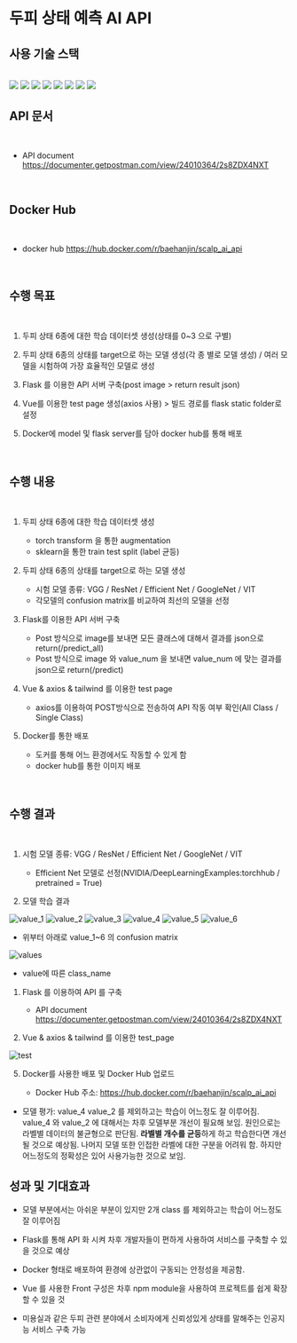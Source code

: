 # 두피 상태 예측 AI API

## 사용 기술 스택  
<br/>
<img src="https://img.shields.io/badge/vue.js-4FC08D?style=for-the-badge&logo=vue.js&logoColor=white">
<img src="https://img.shields.io/badge/axios-5A29E4?style=for-the-badge&logo=axios&logoColor=white">
<img src="https://img.shields.io/badge/tailwindcss-06B6D4?style=for-the-badge&logo=tailwindcss&logoColor=white">
<img src="https://img.shields.io/badge/docker-2496ED?style=for-the-badge&logo=docker&logoColor=white">
<img src="https://img.shields.io/badge/flask-000000?style=for-the-badge&logo=flask&logoColor=white">
<img src="https://img.shields.io/badge/pytorch-EE4C2C?style=for-the-badge&logo=pytorch&logoColor=white">
<img src="https://img.shields.io/badge/scikitlearn-F7931E?style=for-the-badge&logo=scikitlearn&logoColor=white"> 
<img src="https://img.shields.io/badge/seaborn-06B6D4?style=for-the-badge&logo=seaborn&logoColor=white"> 

<br/>  

## API 문서  

<br/>  

* API document https://documenter.getpostman.com/view/24010364/2s8ZDX4NXT  
  
<br/>  

## Docker Hub  

<br/>  

* docker hub https://hub.docker.com/r/baehanjin/scalp_ai_api

<br/>  


## 수행 목표
<br/>

1.	두피 상태 6종에 대한 학습 데이터셋 생성(상태를 0~3 으로 구별)  

2.	두피 상태 6종의 상태를 target으로 하는 모델 생성(각 종 별로 모델 생성) / 여러 모델을 시험하여 가장 효율적인 모델로 생성  

3.	Flask 를 이용한 API 서버 구축(post image > return result json)  

4.	Vue를 이용한 test page 생성(axios 사용) > 빌드 경로를 flask static folder로 설정  

5.	Docker에 model 및 flask server를 담아 docker hub를 통해 배포

<br/>


## 수행 내용  

<br/>  

1. 두피 상태 6종에 대한 학습 데이터셋 생성
   - torch transform 을 통한 augmentation
   - sklearn을 통한 train test split (label 균등)  

2. 두피 상태 6종의 상태를 target으로 하는 모델 생성
   - 시험 모델 종류: VGG / ResNet / Efficient Net / GoogleNet / VIT
   - 각모델의 confusion matrix를 비교하여 최선의 모델을 선정

3. Flask를 이용한 API 서버 구축
   - Post 방식으로 image를 보내면 모든 클래스에 대해서 결과를 json으로 return(/predict_all)
   - Post 방식으로 image 와 value_num 을 보내면 value_num 에 맞는 결과를 json으로 return(/predict)

4. Vue & axios & tailwind 를 이용한 test page
    - axios를 이용하여 POST방식으로 전송하여 API 작동 여부 확인(All Class / Single Class)

5. Docker를 통한 배포
    - 도커를 통해 어느 환경에서도 작동할 수 있게 함
    - docker hub를 통한 이미지 배포

<br/>


## 수행 결과  

<br/>  

1. 시험 모델 종류: VGG / ResNet / Efficient Net / GoogleNet / VIT
   * Efficient Net 모델로 선정(NVIDIA/DeepLearningExamples:torchhub / pretrained = True)  
  
2. 모델 학습 결과

![value_1](./img/value_1.png)
![value_2](./img/value_2.png)
![value_3](./img/value_3.png)
![value_4](./img/value_4.png)
![value_5](./img/value_5.png)
![value_6](./img/value_6.png)

   * 위부터 아래로 value_1~6 의 confusion matrix

![values](./img/values1.png)  

  * value에 따른 class_name

1. Flask 를 이용하여 API 를 구축

    * API document https://documenter.getpostman.com/view/24010364/2s8ZDX4NXT  


4. Vue & axios & tailwind 를 이용한 test_page

![test](./img/test1.png)

5. Docker를 사용한 배포 및 Docker Hub 업로드

    * Docker Hub 주소: https://hub.docker.com/r/baehanjin/scalp_ai_api 


* 모델 평가: value_4 value_2 를 제외하고는 학습이 어느정도 잘 이루어짐. value_4 와 value_2 에 대해서는 차후 모델부분 개선이 필요해 보임. 원인으로는 라벨별 데이터의 불균형으로 판단됨. **라벨별 개수를 균등**하게 하고 학습한다면 개선될 것으로 예상됨. 나머지 모델 또한 인접한 라벨에 대한 구분을 어려워 함. 하지만 어느정도의 정확성은 있어 사용가능한 것으로 보임.

## 성과 및 기대효과

- 모델 부분에서는 아쉬운 부분이 있지만 2개 class 를 제외하고는 학습이 어느정도 잘 이루어짐  

- Flask를 통해 API 화 시켜 차후 개발자들이 편하게 사용하여 서비스를 구축할 수 있을 것으로 예상  

- Docker 형태로 배포하여 환경에 상관없이 구동되는 안정성을 제공함.

- Vue 를 사용한 Front 구성은 차후 npm module을 사용하여 프로젝트를 쉽게 확장할 수 있을 것

- 미용실과 같은 두피 관련 분야에서 소비자에게 신뢰성있게 상태를 말해주는 인공지능 서비스 구축 가능